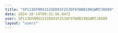 ```yaml
---
title: "SP113DFRM41S33ED91FZS30F97W0B19N1WM7J0X89"
date: 2024-10-14T09:31:56.047Z
user: SP113DFRM41S33ED91FZS30F97W0B19N1WM7J0X89
layout: "users"
---
```

    